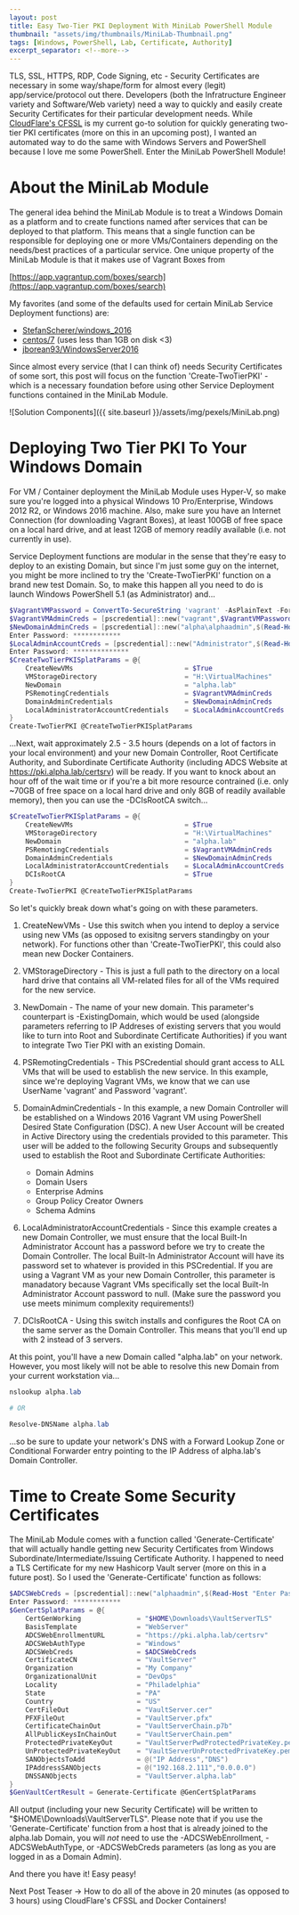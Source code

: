 ```yaml
---
layout: post
title: Easy Two-Tier PKI Deployment With MiniLab PowerShell Module
thumbnail: "assets/img/thumbnails/MiniLab-Thumbnail.png"
tags: [Windows, PowerShell, Lab, Certificate, Authority]
excerpt_separator: <!--more-->
---
```


TLS, SSL, HTTPS, RDP, Code Signing, etc - Security Certificates are necessary in some way/shape/form for almost every (legit) app/service/protocol out there. Developers (both the Infratructure Engineer variety and Software/Web variety) need a way to quickly and easily create Security Certificates for their particular development needs. While [CloudFlare's CFSSL](https://github.com/cloudflare/cfssl) is my current go-to solution for quickly generating two-tier PKI certificates (more on this in an upcoming post), I wanted an automated way to do the same with Windows Servers and PowerShell because I love me some PowerShell. Enter the MiniLab PowerShell Module!
<!--more-->

# About the MiniLab Module

The general idea behind the MiniLab Module is to treat a Windows Domain as a platform and to create functions named after services that can be deployed to that platform. This means that a single function can be responsible for deploying one or more VMs/Containers depending on the needs/best practices of a particular service. One unique property of the MiniLab Module is that it makes use of Vagrant Boxes from

[https://app.vagrantup.com/boxes/search](https://app.vagrantup.com/boxes/search)

My favorites (and some of the defaults used for certain MiniLab Service Deployment functions) are:

- [StefanScherer/windows_2016](https://app.vagrantup.com/StefanScherer/boxes/windows_2016)
- [centos/7](https://app.vagrantup.com/centos/boxes/7) (uses less than 1GB on disk <3)
- [jborean93/WindowsServer2016](https://app.vagrantup.com/jborean93/boxes/WindowsServer2016)

Since almost every service (that I can think of) needs Security Certificates of some sort, this post will focus on the function 'Create-TwoTierPKI' - which is a necessary foundation before using other Service Deployment functions contained in the MiniLab Module.

![Solution Components]({{ site.baseurl }}/assets/img/pexels/MiniLab.png)

# Deploying Two Tier PKI To Your Windows Domain

For VM / Container deployment the MiniLab Module uses Hyper-V, so make sure you're logged into a physical Windows 10 Pro/Enterprise, Windows 2012 R2, or Windows 2016 machine. Also, make sure you have an Internet Connection (for downloading Vagrant Boxes), at least 100GB of free space on a local hard drive, and at least 12GB of memory readily available (i.e. not currently in use).

Service Deployment functions are modular in the sense that they're easy to deploy to an existing Domain, but since I'm just some guy on the internet, you might be more inclined to try the 'Create-TwoTierPKI' function on a brand new test Domain. So, to make this happen all you need to do is launch Windows PowerShell 5.1 (as Administrator) and... 

```powershell
$VagrantVMPassword = ConvertTo-SecureString 'vagrant' -AsPlainText -Force
$VagrantVMAdminCreds = [pscredential]::new("vagrant",$VagrantVMPassword)
$NewDomainAdminCreds = [pscredential]::new("alpha\alphaadmin",$(Read-Host 'Enter Password' -AsSecureString))
Enter Password: ************
$LocalAdminAccountCreds = [pscredential]::new("Administrator",$(Read-Host 'Enter Password' -AsSecureString))
Enter Password: **************
$CreateTwoTierPKISplatParams = @{
    CreateNewVMs                            = $True
    VMStorageDirectory                      = "H:\VirtualMachines"
    NewDomain                               = "alpha.lab"
    PSRemotingCredentials                   = $VagrantVMAdminCreds
    DomainAdminCredentials                  = $NewDomainAdminCreds
    LocalAdministratorAccountCredentials    = $LocalAdminAccountCreds
}
Create-TwoTierPKI @CreateTwoTierPKISplatParams
```

...Next, wait approximately 2.5 - 3.5 hours (depends on a lot of factors in your local environment) and your new Domain Controller, Root Certificate Authority, and Subordinate Certificate Authority (including ADCS Website at https://pki.alpha.lab/certsrv) will be ready. If you want to knock about an hour off of the wait time or if you're a bit more resource contrained (i.e. only ~70GB of free space on a local hard drive and only 8GB of readily available memory), then you can use the -DCIsRootCA switch...

```powershell
$CreateTwoTierPKISplatParams = @{
    CreateNewVMs                            = $True
    VMStorageDirectory                      = "H:\VirtualMachines"
    NewDomain                               = "alpha.lab"
    PSRemotingCredentials                   = $VagrantVMAdminCreds
    DomainAdminCredentials                  = $NewDomainAdminCreds
    LocalAdministratorAccountCredentials    = $LocalAdminAccountCreds
    DCIsRootCA                              = $True
}
Create-TwoTierPKI @CreateTwoTierPKISplatParams
```

So let's quickly break down what's going on with these parameters.

1) CreateNewVMs - Use this switch when you intend to deploy a service using new VMs (as opposed to exisitng servers standingby on your network). For functions other than 'Create-TwoTierPKI', this could also mean new Docker Containers.

2) VMStorageDirectory - This is just a full path to the directory on a local hard drive that contains all VM-related files for all of the VMs required for the new service.

3) NewDomain - The name of your new domain. This parameter's counterpart is -ExistingDomain, which would be used (alongside parameters referring to IP Addreses of existing servers that you would like to turn into Root and Subordinate Certificate Authorities) if you want to integrate Two Tier PKI with an existing Domain.

4) PSRemotingCredentials - This PSCredential should grant access to ALL VMs that will be used to establish the new service. In this example, since we're deploying Vagrant VMs, we know that we can use UserName 'vagrant' and Password 'vagrant'.

5) DomainAdminCredentials - In this example, a new Domain Controller will be established on a Windows 2016 Vagrant VM using PowerShell Desired State Configuration (DSC). A new User Account will be created in Active Directory using the credentials provided to this parameter. This user will be added to the following Security Groups and subsequently used to establish the Root and Subordinate Certificate Authorities:
    - Domain Admins
    - Domain Users
    - Enterprise Admins
    - Group Policy Creator Owners
    - Schema Admins

6) LocalAdministratorAccountCredentials - Since this example creates a new Domain Controller, we must ensure that the local Built-In Administrator Account has a password before we try to create the Domain Controller. The local Built-In Administrator Account will have its password set to whatever is provided in this PSCredential. If you are using a Vagrant VM as your new Domain Controller, this parameter is manadatory because Vagrant VMs specifically set the local Built-In Administrator Account password to null. (Make sure the password you use meets minimum complexity requirements!)

7) DCIsRootCA - Using this switch installs and configures the Root CA on the same server as the Domain Controller. This means that you'll end up with 2 instead of 3 servers.

At this point, you'll have a new Domain called "alpha.lab" on your network. However, you most likely will not be able to resolve this new Domain from your current workstation via...

```powershell
nslookup alpha.lab

# OR

Resolve-DNSName alpha.lab
```

...so be sure to update your network's DNS with a Forward Lookup Zone or Conditional Forwarder entry pointing to the IP Address of alpha.lab's Domain Controller.

# Time to Create Some Security Certificates

The MiniLab Module comes with a function called 'Generate-Certificate' that will actually handle getting new Security Certificates from Windows Subordinate/Intermediate/Issuing Certificate Authority. I happened to need a TLS Certificate for my new Hashicorp Vault server (more on this in a future post). So I used the 'Generate-Certificate' function as follows:

```powershell
$ADCSWebCreds = [pscredential]::new("alphaadmin",$(Read-Host "Enter Password" -AsSecureString))
Enter Password: ************
$GenCertSplatParams = @{
    CertGenWorking              = "$HOME\Downloads\VaultServerTLS"
    BasisTemplate               = "WebServer"
    ADCSWebEnrollmentURL        = "https://pki.alpha.lab/certsrv"
    ADCSWebAuthType             = "Windows"
    ADCSWebCreds                = $ADCSWebCreds
    CertificateCN               = "VaultServer"
    Organization                = "My Company"
    OrganizationalUnit          = "DevOps"
    Locality                    = "Philadelphia"
    State                       = "PA"
    Country                     = "US"
    CertFileOut                 = "VaultServer.cer"
    PFXFileOut                  = "VaultServer.pfx"
    CertificateChainOut         = "VaultServerChain.p7b"
    AllPublicKeysInChainOut     = "VaultServerChain.pem"
    ProtectedPrivateKeyOut      = "VaultServerPwdProtectedPrivateKey.pem"
    UnProtectedPrivateKeyOut    = "VaultServerUnProtectedPrivateKey.pem"
    SANObjectsToAdd             = @("IP Address","DNS")
    IPAddressSANObjects         = @("192.168.2.111","0.0.0.0")
    DNSSANObjects               = "VaultServer.alpha.lab"
}
$GenVaultCertResult = Generate-Certificate @GenCertSplatParams
```

All output (including your new Security Certificate) will be written to "$HOME\Downloads\VaultServerTLS". Please note that if you use the 'Generate-Certificate' function from a host that is already joined to the alpha.lab Domain, you will *not* need to use the -ADCSWebEnrollment, -ADCSWebAuthType, or -ADCSWebCreds parameters (as long as you are logged in as a Domain Admin).

And there you have it! Easy peasy!

Next Post Teaser -> How to do all of the above in 20 minutes (as opposed to 3 hours) using CloudFlare's CFSSL and Docker Containers!